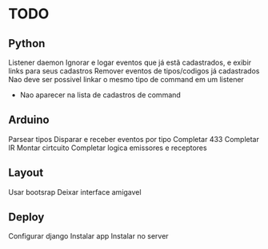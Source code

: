 TODO
====

Python
------

Listener daemon
Ignorar e logar eventos que já estã cadastrados, e exibir links para seus cadastros
Remover eventos de tipos/codigos já cadastrados
Nao deve ser possivel linkar o mesmo tipo de command em um listener
 * Nao aparecer na lista de cadastros de command


Arduino
-------

Parsear tipos
Disparar e receber eventos por tipo
Completar 433
Completar IR
Montar cirtcuito
Completar logica emissores e receptores


Layout
------

Usar bootsrap
Deixar interface amigavel


Deploy
------

Configurar django
Instalar app
Instalar no server
